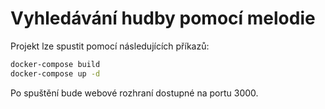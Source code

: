 # Vyhledávání hudby pomocí melodie

Projekt lze spustit pomocí následujících příkazů:

```bash
docker-compose build
docker-compose up -d
```

Po spuštění bude webové rozhraní dostupné na portu 3000.
